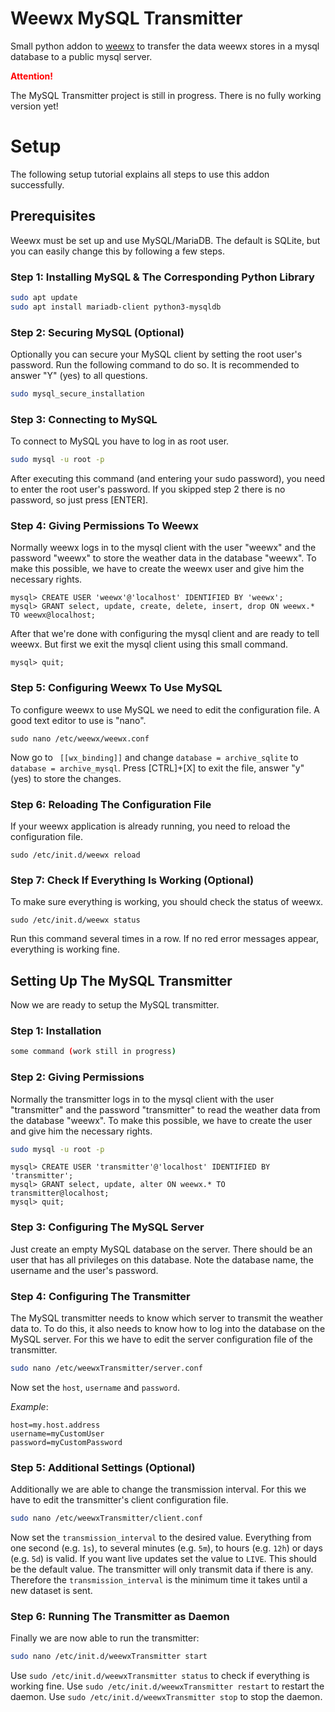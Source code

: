# Weewx MySQL Transmitter
Small python addon to [weewx](https://github.com/weewx/weewx) to transfer the data weewx stores in a mysql database to a public mysql server. 

<span style="color:red">**Attention!**</span>

The MySQL Transmitter project is still in progress. There is no fully working version yet!

# Setup

The following setup tutorial explains all steps to use this addon successfully.

## Prerequisites

Weewx must be set up and use MySQL/MariaDB. The default is SQLite, but you can easily change this by following a few steps. 
### Step 1: Installing MySQL & The Corresponding Python Library
```bash
sudo apt update
sudo apt install mariadb-client python3-mysqldb
```
### Step 2: Securing MySQL (Optional)
Optionally you can secure your MySQL client by setting the root user's password.
Run the following command to do so. It is recommended to answer "Y" (yes) to all questions.

```bash
sudo mysql_secure_installation
```
### Step 3: Connecting to MySQL
To connect to MySQL you have to log in as root user.

```bash
sudo mysql -u root -p
```
After executing this command (and entering your sudo password), you need to enter the root user's password. If you skipped step 2 there is no password, so just press [ENTER].
### Step 4: Giving Permissions To Weewx
Normally weewx logs in to the mysql client with the user "weewx" and the password "weewx" to store the weather data in the database "weewx". To make this possible, we have to create the weewx user and give him the necessary rights.
```mysql
mysql> CREATE USER 'weewx'@'localhost' IDENTIFIED BY 'weewx';
mysql> GRANT select, update, create, delete, insert, drop ON weewx.* TO weewx@localhost;
```
After that we're done with configuring the mysql client and are ready to tell weewx. But first we exit the mysql client using this small command.

```mysql
mysql> quit;
```
### Step 5: Configuring Weewx To Use MySQL
To configure weewx to use MySQL we need to edit the configuration file. A good text editor to use is "nano".

```mysql
sudo nano /etc/weewx/weewx.conf
```

Now go to ` [[wx_binding]]` and change `database = archive_sqlite` to `database = archive_mysql`. Press [CTRL]+[X] to exit the file, answer "y" (yes) to store the changes.
### Step 6: Reloading The Configuration File
If your weewx application is already running, you need to reload the configuration file.

```mysql
sudo /etc/init.d/weewx reload
```
### Step 7: Check If Everything Is Working (Optional)
To make sure everything is working, you should check the status of weewx.

```mysql
sudo /etc/init.d/weewx status
```
Run this command several times in a row. If no red error messages appear, everything is working fine.

## Setting Up The MySQL Transmitter
Now we are ready to setup the MySQL transmitter.
### Step 1: Installation
```bash
some command (work still in progress)
```

### Step 2: Giving Permissions

Normally the  transmitter logs in to the mysql client with the user "transmitter" and the password "transmitter" to read the weather data from the database "weewx". To make this possible, we have to create the user and give him the necessary rights. 

```bash
sudo mysql -u root -p
```

```mysql
mysql> CREATE USER 'transmitter'@'localhost' IDENTIFIED BY 'transmitter';
mysql> GRANT select, update, alter ON weewx.* TO transmitter@localhost;
mysql> quit;
```

### Step 3: Configuring The MySQL Server

Just create an empty MySQL database on the server.  There should be an user that has all privileges on this database. Note the database name, the username and the user's password.

### Step 4: Configuring The Transmitter

The MySQL transmitter needs to know which server to transmit the weather data to. To do this, it also needs to know how to log into the database on the MySQL server. For this we have to edit the server configuration file of the transmitter.

```bash
sudo nano /etc/weewxTransmitter/server.conf
```

Now set the `host`, `username` and `password`.

*Example*:

```
host=my.host.address
username=myCustomUser
password=myCustomPassword
```

### Step 5: Additional Settings (Optional)

Additionally we are able to change the transmission interval. For this we have to edit the transmitter's client configuration file.

```bash
sudo nano /etc/weewxTransmitter/client.conf
```

Now set the `transmission_interval` to the desired value. Everything from one second (e.g. `1s`), to several minutes (e.g. `5m`), to hours (e.g. `12h`) or days (e.g. `5d`) is valid. If you want live updates set the value to `LIVE`. This should be the default value. The transmitter will only transmit data if there is any. Therefore the `transmission_interval` is the minimum time it takes until a new dataset is sent.
### Step 6: Running The Transmitter as Daemon
Finally we are now able to run the transmitter:
```bash
sudo nano /etc/init.d/weewxTransmitter start
```
Use `sudo /etc/init.d/weewxTransmitter status` to check if everything is working fine.
Use `sudo /etc/init.d/weewxTransmitter restart` to restart the daemon.
Use `sudo /etc/init.d/weewxTransmitter stop` to stop the daemon.